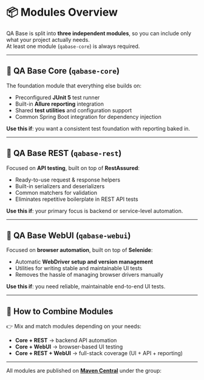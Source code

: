# 📦 Modules Overview

QA Base is split into **three independent modules**, so you can include only what your project actually needs.  
At least one module (`qabase-core`) is always required.

---

## 🔹 QA Base Core (`qabase-core`)
The foundation module that everything else builds on:

- Preconfigured **JUnit 5** test runner
- Built-in **Allure reporting** integration
- Shared **test utilities** and configuration support
- Common Spring Boot integration for dependency injection

**Use this if**: you want a consistent test foundation with reporting baked in.

---

## 🔹 QA Base REST (`qabase-rest`)
Focused on **API testing**, built on top of **RestAssured**:

- Ready-to-use request & response helpers
- Built-in serializers and deserializers
- Common matchers for validation
- Eliminates repetitive boilerplate in REST API tests

**Use this if**: your primary focus is backend or service-level automation.

---

## 🔹 QA Base WebUI (`qabase-webui`)
Focused on **browser automation**, built on top of **Selenide**:

- Automatic **WebDriver setup and version management**
- Utilities for writing stable and maintainable UI tests
- Removes the hassle of managing browser drivers manually

**Use this if**: you need reliable, maintainable end-to-end UI tests.

---

## 🔄 How to Combine Modules

👉 Mix and match modules depending on your needs:

- **Core + REST** → backend API automation
- **Core + WebUI** → browser-based UI testing
- **Core + REST + WebUI** → full-stack coverage (UI + API + reporting)

---

All modules are published on [**Maven Central**](https://central.sonatype.com/search?q=toobprojects) under the group:  